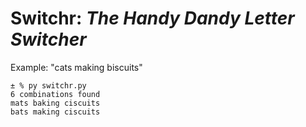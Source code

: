 # Switchr: *The Handy Dandy Letter Switcher*

Example: "cats making biscuits"
```
± % py switchr.py 
6 combinations found
mats baking ciscuits
bats making ciscuits
```
